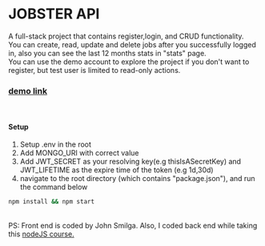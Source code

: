 ### <h1>JOBSTER API</h1>

A full-stack project that contains register,login, and CRUD functionality. <br>
You can create, read, update and delete jobs after you successfully logged in, also you can see the last 12 months stats in "stats" page. <br>
You can use the demo account to explore the project if you don't want to register, but test user is limited to read-only actions.

<h3><a href="https://jobster-api-1yfd.onrender.com/">demo link</a></h3> <br>

#### Setup

1. Setup .env in the root <br>
2. Add MONGO_URI with correct value <br>
3. Add JWT_SECRET as your resolving key(e.g thisIsASecretKey) and JWT_LIFETIME as the expire time of the token (e.g 1d,30d) <br>
4. navigate to the root directory (which contains "package.json"), and run the command below <br>

```bash
npm install && npm start
```
<br>
PS: Front end is coded by John Smilga. Also, I coded back end while taking this <a href="https://www.udemy.com/course/nodejs-tutorial-and-projects-course/">nodeJS course.</a>
